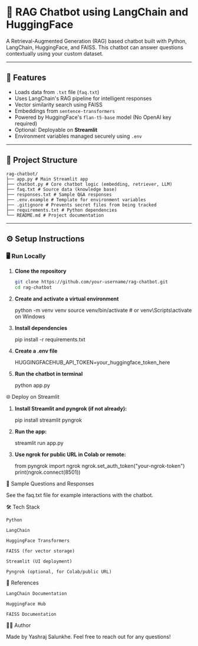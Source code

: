 # 💬 RAG Chatbot using LangChain and HuggingFace

A Retrieval-Augmented Generation (RAG) based chatbot built with Python, LangChain, HuggingFace, and FAISS. This chatbot can answer questions contextually using your custom dataset.

---

## 🚀 Features

- Loads data from `.txt` file (`faq.txt`)
- Uses LangChain's RAG pipeline for intelligent responses
- Vector similarity search using FAISS
- Embeddings from `sentence-transformers`
- Powered by HuggingFace's `flan-t5-base` model (No OpenAI key required)
- Optional: Deployable on **Streamlit**
- Environment variables managed securely using `.env`

---

## 📁 Project Structure

    rag-chatbot/
    ├── app.py # Main Streamlit app
    ├── chatbot.py # Core chatbot logic (embedding, retriever, LLM)
    ├── faq.txt # Source data (knowledge base)
    ├── responses.txt # Sample Q&A responses
    ├── .env.example # Template for environment variables
    ├── .gitignore # Prevents secret files from being tracked
    ├── requirements.txt # Python dependencies
    └── README.md # Project documentation


---

## ⚙️ Setup Instructions

### 🖥️ Run Locally

1. **Clone the repository**  
   ```bash
   git clone https://github.com/your-username/rag-chatbot.git
   cd rag-chatbot

2. **Create and activate a virtual environment**

    python -m venv venv
    source venv/bin/activate  # or venv\Scripts\activate on Windows

3. **Install dependencies**

    pip install -r requirements.txt

4. **Create a .env file**

    HUGGINGFACEHUB_API_TOKEN=your_huggingface_token_here

5. **Run the chatbot in terminal**

    python app.py


🌐 Deploy on Streamlit

1. **Install Streamlit and pyngrok (if not already):**

    pip install streamlit pyngrok

2. **Run the app:**

    streamlit run app.py

3. **Use ngrok for public URL in Colab or remote:**

    from pyngrok import ngrok
    ngrok.set_auth_token("your-ngrok-token")
    print(ngrok.connect(8501))



📄 Sample Questions and Responses

See the faq.txt file for example interactions with the chatbot.



🛠️ Tech Stack

    Python

    LangChain

    HuggingFace Transformers

    FAISS (for vector storage)

    Streamlit (UI deployment)

    Pyngrok (optional, for Colab/public URL)


🧠 References

    LangChain Documentation

    HuggingFace Hub

    FAISS Documentation

👨‍💻 Author

Made by Yashraj Salunkhe. Feel free to reach out for any questions!
